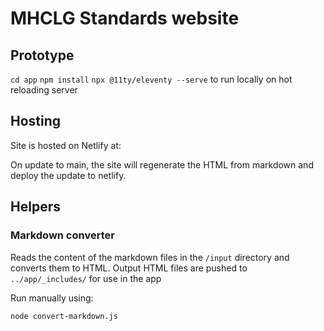 # MHCLG Standards website

## Prototype

`cd app`
`npm install`
`npx @11ty/eleventy --serve` to run locally on hot reloading server


## Hosting

Site is hosted on Netlify at: 

On update to main, the site will regenerate the HTML from markdown and deploy the update to netlify.


## Helpers

### Markdown converter

Reads the content of the markdown files in the `/input` directory and converts them to HTML. Output HTML files are pushed to `../app/_includes/` for use in the app

Run manually using:

`node convert-markdown.js`